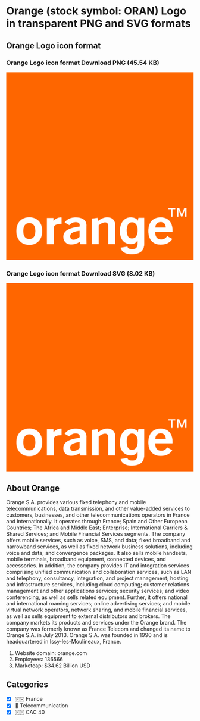 # Orange (stock symbol: ORAN) Logo in transparent PNG and SVG formats

## Orange Logo icon format

### Orange Logo icon format Download PNG (45.54 KB)

![Orange Logo icon format Download PNG (45.54 KB)](/img/orig/ORAN-39beba7e.png)

### Orange Logo icon format Download SVG (8.02 KB)

![Orange Logo icon format Download SVG (8.02 KB)](/img/orig/ORAN-2942a5ea.svg)

## About Orange

Orange S.A. provides various fixed telephony and mobile telecommunications, data transmission, and other value-added services to customers, businesses, and other telecommunications operators in France and internationally. It operates through France; Spain and Other European Countries; The Africa and Middle East; Enterprise; International Carriers & Shared Services; and Mobile Financial Services segments. The company offers mobile services, such as voice, SMS, and data; fixed broadband and narrowband services, as well as fixed network business solutions, including voice and data; and convergence packages. It also sells mobile handsets, mobile terminals, broadband equipment, connected devices, and accessories. In addition, the company provides IT and integration services comprising unified communication and collaboration services, such as LAN and telephony, consultancy, integration, and project management; hosting and infrastructure services, including cloud computing; customer relations management and other applications services; security services; and video conferencing, as well as sells related equipment. Further, it offers national and international roaming services; online advertising services; and mobile virtual network operators, network sharing, and mobile financial services, as well as sells equipment to external distributors and brokers. The company markets its products and services under the Orange brand. The company was formerly known as France Telecom and changed its name to Orange S.A. in July 2013. Orange S.A. was founded in 1990 and is headquartered in Issy-les-Moulineaux, France.

1. Website domain: orange.com
2. Employees: 136566
3. Marketcap: $34.62 Billion USD


## Categories
- [x] 🇫🇷 France
- [x] 📡 Telecommunication
- [x] 🇫🇷 CAC 40
